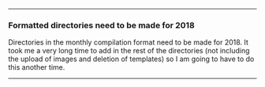 ***

### Formatted directories need to be made for 2018

Directories in the monthly compilation format need to be made for 2018. It took me a very long time to add in the rest of the directories (not including the upload of images and deletion of templates) so I am going to have to do this another time.

***
